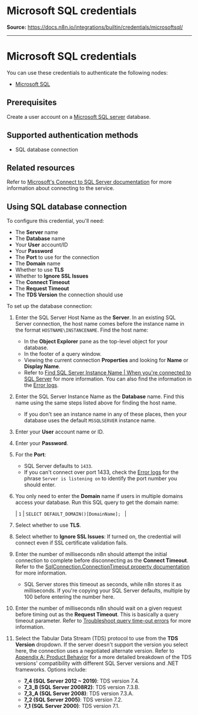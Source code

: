 # Microsoft SQL credentials

**Source:** https://docs.n8n.io/integrations/builtin/credentials/microsoftsql/

---

# Microsoft SQL credentials

You can use these credentials to authenticate the following nodes:

- [Microsoft SQL](../../app-nodes/n8n-nodes-base.microsoftsql/)

## Prerequisites

Create a user account on a [Microsoft SQL server](https://learn.microsoft.com/en-us/sql/sql-server/what-is-sql-server) database.

## Supported authentication methods

- SQL database connection

## Related resources

Refer to [Microsoft's Connect to SQL Server documentation](https://learn.microsoft.com/en-us/sql/sql-server/connect-to-database-engine?view=sql-server-ver16&tabs=sqldb#connect-to-sql-server) for more information about connecting to the service.

## Using SQL database connection

To configure this credential, you'll need:

- The **Server** name
- The **Database** name
- Your **User** account/ID
- Your **Password**
- The **Port** to use for the connection
- The **Domain** name
- Whether to use **TLS**
- Whether to **Ignore SSL Issues**
- The **Connect Timeout**
- The **Request Timeout**
- The **TDS Version** the connection should use

To set up the database connection:

1. Enter the SQL Server Host Name as the **Server**. In an existing SQL Server connection, the host name comes before the instance name in the format `HOSTNAME\INSTANCENAME`. Find the host name:
   - In the **Object Explorer** pane as the top-level object for your database.
   - In the footer of a query window.
   - Viewing the current connection **Properties** and looking for **Name** or **Display Name**.
   - Refer to [Find SQL Server Instance Name | When you're connected to SQL Server](https://learn.microsoft.com/en-us/sql/ssms/tutorials/ssms-tricks?view=sql-server-ver16#when-youre-connected-to-sql-server) for more information. You can also find the information in the [Error logs](https://learn.microsoft.com/en-us/sql/ssms/tutorials/ssms-tricks?view=sql-server-ver16#before-you-connect-to-sql-server).
2. Enter the SQL Server Instance Name as the **Database** name. Find this name using the same steps listed above for finding the host name.
   - If you don't see an instance name in any of these places, then your database uses the default `MSSQLSERVER` instance name.
3. Enter your **User** account name or ID.
4. Enter your **Password**.
5. For the **Port**:
   - SQL Server defaults to `1433`.
   - If you can't connect over port 1433, check the [Error logs](https://learn.microsoft.com/en-us/sql/ssms/tutorials/ssms-tricks?view=sql-server-ver16#before-you-connect-to-sql-server) for the phrase `Server is listening on` to identify the port number you should enter.
6. You only need to enter the **Domain** name if users in multiple domains access your database. Run this SQL query to get the domain name:

   | ``` 1 ``` | ``` SELECT DEFAULT_DOMAIN()[DomainName];  ``` |
7. Select whether to use **TLS**.
8. Select whether to **Ignore SSL Issues**: If turned on, the credential will connect even if SSL certificate validation fails.
9. Enter the number of milliseconds n8n should attempt the initial connection to complete before disconnecting as the **Connect Timeout**. Refer to the [SqlConnection.ConnectionTimeout property documentation](https://learn.microsoft.com/en-us/dotnet/api/system.data.sqlclient.sqlconnection.connectiontimeout) for more information.
   - SQL Server stores this timeout as seconds, while n8n stores it as milliseconds. If you're copying your SQL Server defaults, multiple by 100 before entering the number here.
10. Enter the number of milliseconds n8n should wait on a given request before timing out as the **Request Timeout**. This is basically a query timeout parameter. Refer to [Troubleshoot query time-out errors](https://learn.microsoft.com/en-us/troubleshoot/sql/database-engine/performance/troubleshoot-query-timeouts#explanation) for more information.
11. Select the Tabular Data Stream (TDS) protocol to use from the **TDS Version** dropdown. If the server doesn't support the version you select here, the connection uses a negotiated alternate version. Refer to [Appendix A: Product Behavior](https://learn.microsoft.com/en-us/openspecs/windows_protocols/ms-tds/135d0ebe-5c4c-4a94-99bf-1811eccb9f4a) for a more detailed breakdown of the TDS versions' compatibility with different SQL Server versions and .NET frameworks. Options include:
    - **7_4 (SQL Server 2012 ~ 2019)**: TDS version 7.4.
    - **7_3_B (SQL Server 2008R2)**: TDS version 7.3.B.
    - **7_3_A (SQL Server 2008)**: TDS version 7.3.A.
    - **7_2 (SQL Server 2005)**: TDS version 7.2.
    - **7_1 (SQL Server 2000)**: TDS version 7.1.
